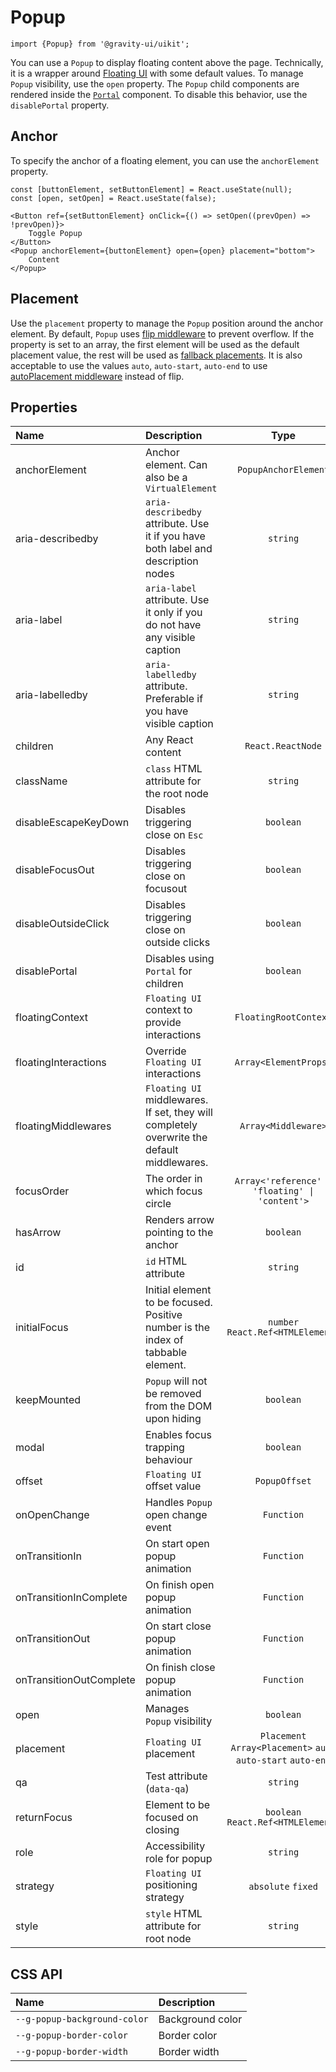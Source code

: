 <!--GITHUB_BLOCK-->

# Popup

<!--/GITHUB_BLOCK-->

```tsx
import {Popup} from '@gravity-ui/uikit';
```

You can use a `Popup` to display floating content above the page. Technically, it is a wrapper around [Floating UI](https://floating-ui.com) with some default values. To manage `Popup` visibility, use the `open` property.
The `Popup` child components are rendered inside the [`Portal`](../Portal) component. To disable this behavior, use the `disablePortal` property.

## Anchor

To specify the anchor of a floating element, you can use the `anchorElement` property.

<!--LANDING_BLOCK

<ExampleBlock
    code={`
const [buttonElement, setButtonElement] = React.useState(null);
const [open, setOpen] = React.useState(false);

<Button ref={setButtonElement} onClick={() => setOpen((prevOpen) => !prevOpen)}>
  Toggle Popup
</Button>
<Popup anchorElement={buttonElement} open={open} placement="bottom">
  Content
</Popup>
`}>
    <UIKitExamples.PopupAnchorExample/>
</ExampleBlock>

LANDING_BLOCK-->

<!--GITHUB_BLOCK-->

```tsx
const [buttonElement, setButtonElement] = React.useState(null);
const [open, setOpen] = React.useState(false);

<Button ref={setButtonElement} onClick={() => setOpen((prevOpen) => !prevOpen)}>
    Toggle Popup
</Button>
<Popup anchorElement={buttonElement} open={open} placement="bottom">
    Content
</Popup>
```

<!--/GITHUB_BLOCK-->

## Placement

Use the `placement` property to manage the `Popup` position around the anchor element.
By default, `Popup` uses [flip middleware](https://floating-ui.com/docs/flip) to prevent overflow.
If the property is set to an array, the first element will be used as the default placement value, the rest will be used as [fallback placements](https://floating-ui.com/docs/flip#fallbackplacements).
It is also acceptable to use the values `auto`, `auto-start`, `auto-end` to use [autoPlacement middleware](https://floating-ui.com/docs/autoPlacement) instead of flip.

<!--LANDING_BLOCK

<ExampleBlock
    code={`
const [boxElement, setBoxElement] = React.useState(null);

<div ref={setBoxElement} />
<Popup open anchorElement={boxElement} placement="top-start">Top Start</Popup>
<Popup open anchorElement={boxElement} placement="top">Top</Popup>
<Popup open anchorElement={boxElement} placement="top-end">Top End</Popup>
<Popup open anchorElement={boxElement} placement="right-start">Right Start</Popup>
<Popup open anchorElement={boxElement} placement="right">Right</Popup>
<Popup open anchorElement={boxElement} placement="right-end">Right End</Popup>
<Popup open anchorElement={boxElement} placement="bottom-end">Bottom End</Popup>
<Popup open anchorElement={boxElement} placement="bottom">Bottom</Popup>
<Popup open anchorElement={boxElement} placement="bottom-start">Bottom Start</Popup>
<Popup open anchorElement={boxElement} placement="left-end">Left End</Popup>
<Popup open anchorElement={boxElement} placement="left">Left</Popup>
<Popup open anchorElement={boxElement} placement="left-start">Left Start</Popup>
`}>
    <UIKitExamples.PopupPlacementExample/>
</ExampleBlock>

LANDING_BLOCK-->

## Properties

| Name                    | Description                                                                                |                             Type                              |    Default    |
| :---------------------- | :----------------------------------------------------------------------------------------- | :-----------------------------------------------------------: | :-----------: |
| anchorElement           | Anchor element. Can also be a `VirtualElement`                                             |                     `PopupAnchorElement`                      |               |
| aria-describedby        | `aria-describedby` attribute. Use it if you have both label and description nodes          |                           `string`                            |               |
| aria-label              | `aria-label` attribute. Use it only if you do not have any visible caption                 |                           `string`                            |               |
| aria-labelledby         | `aria-labelledby` attribute. Preferable if you have visible caption                        |                           `string`                            |               |
| children                | Any React content                                                                          |                       `React.ReactNode`                       |               |
| className               | `class` HTML attribute for the root node                                                   |                           `string`                            |               |
| disableEscapeKeyDown    | Disables triggering close on `Esc`                                                         |                           `boolean`                           |    `false`    |
| disableFocusOut         | Disables triggering close on focusout                                                      |                           `boolean`                           |    `false`    |
| disableOutsideClick     | Disables triggering close on outside clicks                                                |                           `boolean`                           |    `false`    |
| disablePortal           | Disables using `Portal` for children                                                       |                           `boolean`                           |    `false`    |
| floatingContext         | `Floating UI` context to provide interactions                                              |                     `FloatingRootContext`                     |               |
| floatingInteractions    | Override `Floating UI` interactions                                                        |                     `Array<ElementProps>`                     |               |
| floatingMiddlewares     | `Floating UI` middlewares. If set, they will completely overwrite the default middlewares. |                      `Array<Middleware>`                      |               |
| focusOrder              | The order in which focus circle                                                            |        `Array<'reference' \| 'floating' \| 'content'>`        | `['content']` |
| hasArrow                | Renders arrow pointing to the anchor                                                       |                           `boolean`                           |    `false`    |
| id                      | `id` HTML attribute                                                                        |                           `string`                            |               |
| initialFocus            | Initial element to be focused. Positive number is the index of tabbable element.           |               `number` `React.Ref<HTMLElement>`               |               |
| keepMounted             | `Popup` will not be removed from the DOM upon hiding                                       |                           `boolean`                           |    `false`    |
| modal                   | Enables focus trapping behaviour                                                           |                           `boolean`                           |    `false`    |
| offset                  | `Floating UI` offset value                                                                 |                         `PopupOffset`                         |      `4`      |
| onOpenChange            | Handles `Popup` open change event                                                          |                          `Function`                           |               |
| onTransitionIn          | On start open popup animation                                                              |                          `Function`                           |               |
| onTransitionInComplete  | On finish open popup animation                                                             |                          `Function`                           |               |
| onTransitionOut         | On start close popup animation                                                             |                          `Function`                           |               |
| onTransitionOutComplete | On finish close popup animation                                                            |                          `Function`                           |               |
| open                    | Manages `Popup` visibility                                                                 |                           `boolean`                           |    `false`    |
| placement               | `Floating UI` placement                                                                    | `Placement` `Array<Placement>` `auto` `auto-start` `auto-end` |               |
| qa                      | Test attribute (`data-qa`)                                                                 |                           `string`                            |               |
| returnFocus             | Element to be focused on closing                                                           |              `boolean` `React.Ref<HTMLElement>`               |    `true`     |
| role                    | Accessibility role for popup                                                               |                           `string`                            |               |
| strategy                | `Floating UI` positioning strategy                                                         |                      `absolute` `fixed`                       |  `absolute`   |
| style                   | `style` HTML attribute for root node                                                       |                           `string`                            |               |

## CSS API

| Name                         | Description      |
| :--------------------------- | :--------------- |
| `--g-popup-background-color` | Background color |
| `--g-popup-border-color`     | Border color     |
| `--g-popup-border-width`     | Border width     |
